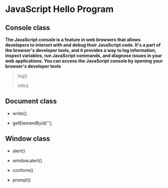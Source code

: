 # JavaScript Hello Program

## Console class

**The JavaScript console is a feature in web browsers that allows developers to interact with and debug their JavaScript code. It's a part of the browser's developer tools, and it provides a way to log information, inspect variables, run JavaScript commands, and diagnose issues in your web applications. You can access the JavaScript console by opening your browser's developer tools**

> log()

> info() 

## Document class

- write();

- getElementById('');

## Window class

- alert()

- window.alert()

- conform()

- prompt() 
